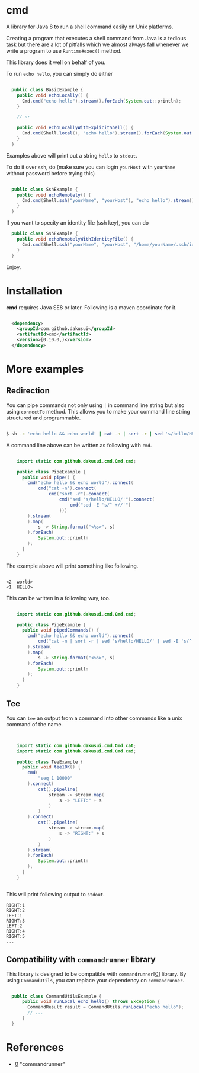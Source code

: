# cmd

A library for Java 8 to run a shell command easily on Unix platforms. 

Creating a program that executes a shell command from Java is a tedious task but 
there are a lot of pitfalls which we almost always fall whenever we write a program 
to use ```Runtime#exec()``` method.

This library does it well on behalf of you. 

To run ```echo hello```, you can simply do either

```java

  public class BasicExample {
    public void echoLocally() { 
      Cmd.cmd("echo hello").stream().forEach(System.out::println);
    }

    // or

    public void echoLocallyWithExplicitShell() { 
      Cmd.cmd(Shell.local(), "echo hello").stream().forEach(System.out::println);
    }
  }

```

Examples above will print out a string ```hello``` to ```stdout```.

To do it over ```ssh```, do (make sure you can login ```yourHost``` with ```yourName``` without password before trying this)

```java

  public class SshExample {
    public void echoRemotely() { 
      Cmd.cmd(Shell.ssh("yourName", "yourHost"), "echo hello").stream().forEach(System.out::println);
    }
  }
```

If you want to specity an identity file (ssh key), you can do

```java
  public class SshExample {
    public void echoRemotelyWithIdentityFile() { 
      Cmd.cmd(Shell.ssh("yourName", "yourHost", "/home/yourName/.ssh/id_rsa"), "echo hello").connect().forEach(System.out::println);
    }
  }
```

Enjoy.

# Installation

**cmd** requires Java SE8 or later. Following is a maven coordinate for it. 

```xml

  <dependency>
    <groupId>com.github.dakusui</groupId>
    <artifactId>cmd</artifactId>
    <version>[0.10.0,)</version>
  </dependency>
```

# More examples

## Redirection
You can pipe commands not only using ```|``` in command line string but also using
```connectTo``` method. This allows you to make your command line string 
structured and programmable.

```bash

$ sh -c 'echo hello && echo world' | cat -n | sort -r | sed 's/hello/HELLO/' | sed -E 's/^ +//'

```

A command line above can be written as following with ```cmd```. 

```java

    import static com.github.dakusui.cmd.Cmd.cmd;

    public class PipeExample {
      public void pipe() {
        cmd("echo hello && echo world").connect(
            cmd("cat -n").connect(
                cmd("sort -r").connect(
                    cmd("sed 's/hello/HELLO/'").connect(
                        cmd("sed -E 's/^ +//'")
                    )))
        ).stream(
        ).map(
            s -> String.format("<%s>", s)
        ).forEach(
            System.out::println
        );
      }
    }

```

The example above will print something like following.

```

<2	world>
<1	HELLO>
```

This can be written in a following way, too.

```java

    import static com.github.dakusui.cmd.Cmd.cmd;

    public class PipeExample {
      public void pipedCommands() {
        cmd("echo hello && echo world").connect(
            cmd("cat -n | sort -r | sed 's/hello/HELLO/' | sed -E 's/^ +//'")
        ).stream(
        ).map(
            s -> String.format("<%s>", s)
        ).forEach(
            System.out::println
        );
      }
    }

```

## Tee
You can ```tee``` an output from a command into other commands like a unix 
command of the name.

```java


    import static com.github.dakusui.cmd.Cmd.cat;
    import static com.github.dakusui.cmd.Cmd.cmd;

    public class TeeExample {
      public void tee10K() {
        cmd(
            "seq 1 10000"
        ).connect(
            cat().pipeline(
                stream -> stream.map(
                    s -> "LEFT:" + s
                )
            )
        ).connect(
            cat().pipeline(
                stream -> stream.map(
                    s -> "RIGHT:" + s
                )
            )
        ).stream(
        ).forEach(
            System.out::println
        );
      }
    }
    
```

This will print following output to ```stdout```.

```
RIGHT:1
RIGHT:2
LEFT:1
RIGHT:3
LEFT:2
RIGHT:4
RIGHT:5
...
```

## Compatibility with ```commandrunner``` library
This library is designed to be compatible with ```commandrunner```[[0]] library.
By using ```CommandUtils```, you can replace your dependency on ```commandrunner```.

```java

  public class CommandUtilsExample {
      public void runLocal_echo_hello() throws Exception {
        CommandResult result = CommandUtils.runLocal("echo hello");
        // ...
      }
  }

```

# References
* [0] "commandrunner"

[0]: https://github.com/xjj59307/commandrunner


